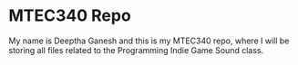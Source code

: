 # MTEC340 Repo 

My name is Deeptha Ganesh and this is my MTEC340 repo, where I will be storing all files related to the Programming Indie Game Sound class.